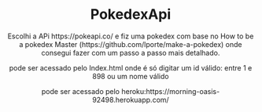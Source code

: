 <h1 align="center">PokedexApi</h1>
<p align="center">Escolhi a APi https://pokeapi.co/ e fiz uma pokedex com base no How to be a pokedex Master (https://github.com/lporte/make-a-pokedex) onde consegui fazer com um passo a passo mais detalhado.</p>
<p align="center">pode ser acessado pelo Index.html onde é só digitar um id válido: entre 1 e 898 ou um nome válido</p>
<p align="center">pode ser acessado pelo heroku:https://morning-oasis-92498.herokuapp.com/</p>



